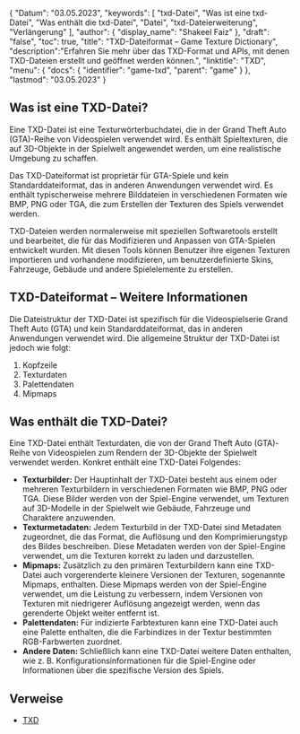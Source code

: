 {
"Datum": "03.05.2023",
  "keywords": [
"txd-Datei",
"Was ist eine txd-Datei",
"Was enthält die txd-Datei",
"Datei",
"txd-Dateierweiterung",
"Verlängerung"
],
  "author": {
"display_name": "Shakeel Faiz"
},
"draft": "false",
"toc": true,
"title": "TXD-Dateiformat – Game Texture Dictionary",
  "description":"Erfahren Sie mehr über das TXD-Format und APIs, mit denen TXD-Dateien erstellt und geöffnet werden können.",
"linktitle": "TXD",
  "menu": {
    "docs": {
      "identifier": "game-txd",
"parent": "game"
}
},
"lastmod": "03.05.2023"
}

## Was ist eine TXD-Datei?

Eine TXD-Datei ist eine Texturwörterbuchdatei, die in der Grand Theft Auto (GTA)-Reihe von Videospielen verwendet wird. Es enthält Spieltexturen, die auf 3D-Objekte in der Spielwelt angewendet werden, um eine realistische Umgebung zu schaffen.

Das TXD-Dateiformat ist proprietär für GTA-Spiele und kein Standarddateiformat, das in anderen Anwendungen verwendet wird. Es enthält typischerweise mehrere Bilddateien in verschiedenen Formaten wie BMP, PNG oder TGA, die zum Erstellen der Texturen des Spiels verwendet werden.

TXD-Dateien werden normalerweise mit speziellen Softwaretools erstellt und bearbeitet, die für das Modifizieren und Anpassen von GTA-Spielen entwickelt wurden. Mit diesen Tools können Benutzer ihre eigenen Texturen importieren und vorhandene modifizieren, um benutzerdefinierte Skins, Fahrzeuge, Gebäude und andere Spielelemente zu erstellen.

## TXD-Dateiformat – Weitere Informationen

Die Dateistruktur der TXD-Datei ist spezifisch für die Videospielserie Grand Theft Auto (GTA) und kein Standarddateiformat, das in anderen Anwendungen verwendet wird. Die allgemeine Struktur der TXD-Datei ist jedoch wie folgt:

1. Kopfzeile
2. Texturdaten
3. Palettendaten
4. Mipmaps

## Was enthält die TXD-Datei?

Eine TXD-Datei enthält Texturdaten, die von der Grand Theft Auto (GTA)-Reihe von Videospielen zum Rendern der 3D-Objekte der Spielwelt verwendet werden. Konkret enthält eine TXD-Datei Folgendes:

- **Texturbilder:** Der Hauptinhalt der TXD-Datei besteht aus einem oder mehreren Texturbildern in verschiedenen Formaten wie BMP, PNG oder TGA. Diese Bilder werden von der Spiel-Engine verwendet, um Texturen auf 3D-Modelle in der Spielwelt wie Gebäude, Fahrzeuge und Charaktere anzuwenden.
- **Texturmetadaten:** Jedem Texturbild in der TXD-Datei sind Metadaten zugeordnet, die das Format, die Auflösung und den Komprimierungstyp des Bildes beschreiben. Diese Metadaten werden von der Spiel-Engine verwendet, um die Texturen korrekt zu laden und darzustellen.
- **Mipmaps:** Zusätzlich zu den primären Texturbildern kann eine TXD-Datei auch vorgerenderte kleinere Versionen der Texturen, sogenannte Mipmaps, enthalten. Diese Mipmaps werden von der Spiel-Engine verwendet, um die Leistung zu verbessern, indem Versionen von Texturen mit niedrigerer Auflösung angezeigt werden, wenn das gerenderte Objekt weiter entfernt ist.
- **Palettendaten:** Für indizierte Farbtexturen kann eine TXD-Datei auch eine Palette enthalten, die die Farbindizes in der Textur bestimmten RGB-Farbwerten zuordnet.
- **Andere Daten:** Schließlich kann eine TXD-Datei weitere Daten enthalten, wie z. B. Konfigurationsinformationen für die Spiel-Engine oder Informationen über die spezifische Version des Spiels.

## Verweise
* [TXD](https://gta.fandom.com/wiki/TXD)

